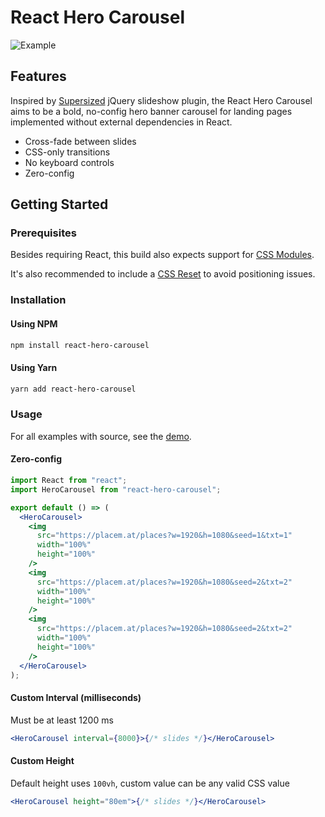 # React Hero Carousel

![Example](./demo.gif)

## Features

Inspired by [Supersized][supersized] jQuery slideshow plugin, the React Hero Carousel aims to be a bold, no-config hero banner carousel for landing pages implemented without external dependencies in React.

- Cross-fade between slides
- CSS-only transitions
- No keyboard controls
- Zero-config

## Getting Started

### Prerequisites

Besides requiring React, this build also expects support for [CSS Modules][css-modules].

It's also recommended to include a [CSS Reset][reset-css] to avoid positioning issues.

### Installation

#### Using NPM

```bash
npm install react-hero-carousel
```

#### Using Yarn

```bash
yarn add react-hero-carousel
```

### Usage

For all examples with source, see the [demo][examples].

#### Zero-config

```jsx
import React from "react";
import HeroCarousel from "react-hero-carousel";

export default () => (
  <HeroCarousel>
    <img
      src="https://placem.at/places?w=1920&h=1080&seed=1&txt=1"
      width="100%"
      height="100%"
    />
    <img
      src="https://placem.at/places?w=1920&h=1080&seed=2&txt=2"
      width="100%"
      height="100%"
    />
    <img
      src="https://placem.at/places?w=1920&h=1080&seed=2&txt=2"
      width="100%"
      height="100%"
    />
  </HeroCarousel>
);
```

#### Custom Interval (milliseconds)

Must be at least 1200 ms

```jsx
<HeroCarousel interval={8000}>{/* slides */}</HeroCarousel>
```

#### Custom Height

Default height uses `100vh`, custom value can be any valid CSS value

```jsx
<HeroCarousel height="80em">{/* slides */}</HeroCarousel>
```

[supersized]: https://github.com/buildinternet/supersized
[css-modules]: https://css-tricks.com/css-modules-part-1-need/
[reset-css]: https://www.npmjs.com/package/reset-css
[examples]: https://yanneves.github.io/react-hero-carousel
